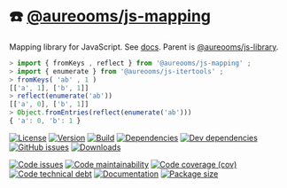 :phone: [@aureooms/js-mapping](https://aureooms.github.io/js-mapping)
==

Mapping library for JavaScript.
See [docs](https://aureooms.github.io/js-mapping).
Parent is [@aureooms/js-library](https://github.com/aureooms/js-library).

```js
> import { fromKeys , reflect } from '@aureooms/js-mapping' ;
> import { enumerate } from '@aureooms/js-itertools' ;
> fromKeys( 'ab' , 1 )
[['a', 1], ['b', 1]]
> reflect(enumerate('ab'))
[['a', 0], ['b', 1]]
> Object.fromEntries(reflect(enumerate('ab')))
{ 'a': 0, 'b': 1 }
```

[![License](https://img.shields.io/github/license/aureooms/js-mapping.svg)](https://raw.githubusercontent.com/aureooms/js-mapping/main/LICENSE)
[![Version](https://img.shields.io/npm/v/@aureooms/js-mapping.svg)](https://www.npmjs.org/package/@aureooms/js-mapping)
[![Build](https://img.shields.io/travis/aureooms/js-mapping/main.svg)](https://travis-ci.com/aureooms/js-mapping/branches)
[![Dependencies](https://img.shields.io/david/aureooms/js-mapping.svg)](https://david-dm.org/aureooms/js-mapping)
[![Dev dependencies](https://img.shields.io/david/dev/aureooms/js-mapping.svg)](https://david-dm.org/aureooms/js-mapping?type=dev)
[![GitHub issues](https://img.shields.io/github/issues/aureooms/js-mapping.svg)](https://github.com/aureooms/js-mapping/issues)
[![Downloads](https://img.shields.io/npm/dm/@aureooms/js-mapping.svg)](https://www.npmjs.org/package/@aureooms/js-mapping)

[![Code issues](https://img.shields.io/codeclimate/issues/aureooms/js-mapping.svg)](https://codeclimate.com/github/aureooms/js-mapping/issues)
[![Code maintainability](https://img.shields.io/codeclimate/maintainability/aureooms/js-mapping.svg)](https://codeclimate.com/github/aureooms/js-mapping/trends/churn)
[![Code coverage (cov)](https://img.shields.io/codecov/c/gh/aureooms/js-mapping/main.svg)](https://codecov.io/gh/aureooms/js-mapping)
[![Code technical debt](https://img.shields.io/codeclimate/tech-debt/aureooms/js-mapping.svg)](https://codeclimate.com/github/aureooms/js-mapping/trends/technical_debt)
[![Documentation](https://aureooms.github.io/js-mapping/badge.svg)](https://aureooms.github.io/js-mapping/source.html)
[![Package size](https://img.shields.io/bundlephobia/minzip/@aureooms/js-mapping)](https://bundlephobia.com/result?p=@aureooms/js-mapping)
